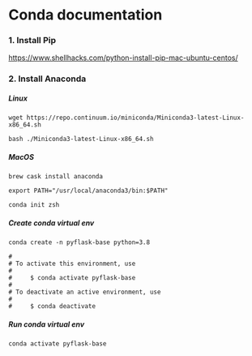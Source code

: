 # Conda documentation

### 1. Install Pip
https://www.shellhacks.com/python-install-pip-mac-ubuntu-centos/
### 2. Install Anaconda
##### Linux
`wget https://repo.continuum.io/miniconda/Miniconda3-latest-Linux-x86_64.sh`

`bash ./Miniconda3-latest-Linux-x86_64.sh`

##### MacOS
`brew cask install anaconda`

`export PATH="/usr/local/anaconda3/bin:$PATH"`

`conda init zsh`

##### Create conda virtual env
`conda create -n pyflask-base python=3.8`

```
#
# To activate this environment, use
#
#     $ conda activate pyflask-base
#
# To deactivate an active environment, use
#
#     $ conda deactivate
```

##### Run conda virtual env
`conda activate pyflask-base`


